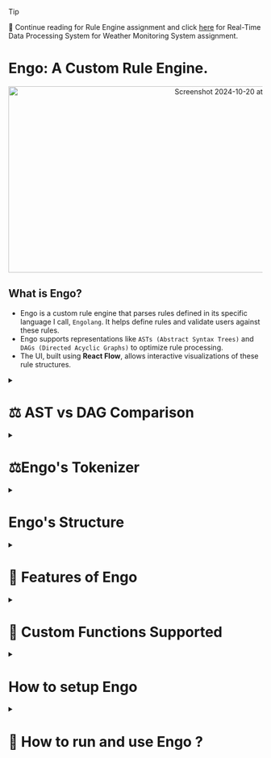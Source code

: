 > [!TIP]  
> 🌳 Continue reading for Rule Engine assignment and click [here]() for Real-Time Data Processing System for Weather Monitoring System assignment.

# Engo: A Custom Rule Engine.


<div align="center">
  <img src="https://github.com/user-attachments/assets/20927947-aefe-4ea7-9aa8-0f94bd40ac56" alt="Screenshot 2024-10-20 at 11 44 27 PM" width="900" height="370">
</div>





## What is Engo?

- Engo is a custom rule engine that parses rules defined in its specific language I call, `Engolang`. It helps define rules and validate users against these rules. 
- Engo supports representations like `ASTs (Abstract Syntax Trees)` and `DAGs (Directed Acyclic Graphs)` to optimize rule processing.
- The UI, built using **React Flow**, allows interactive visualizations of these rule structures. 

<details>
<summary><h1>⚖️ AST vs DAG Comparison</h1></summary>

|  **AST (Abstract Syntax Tree)**         | **DAG (Directed Acyclic Graph)**       |
| ----------------------------------------- | ---------------------------------------- |
| <p align="center"><img width="468" alt="Screenshot 2024-10-21 at 12 34 57 AM" src="https://github.com/user-attachments/assets/3a4a4786-48a5-477a-85f8-82638ddb67ec"></p> | <p align="center"><img width="450" alt="Screenshot 2024-10-21 at 12 35 04 AM" src="https://github.com/user-attachments/assets/759bb37f-5bb6-4f99-8a3c-6e8066a8354c"></p> |
| Represents the syntax of a rule. It is commonly used in compilers for code analysis. Compiler first creates a parse tree (Concrete Syntax Tree) which is converted to an Syntax tree (Abstract Syntax). | Represents a compressed form of an AST. In large-scale applications with complex expressions, DAGs significantly reduce memory usage and eliminate redundant computations. |

</details>


<details>
<summary><h1>⚖Engo's Tokenizer</h1></summary>

- A code-snippet from Engo's Tokenizer. Can parse numbers, attributes, functions (custom user-defined), left and right parantheses, comma andlogical operator in order of precedence (AND, OR, NOT).

```python
token_specification = [
    ('NUMBER', r'-?\d+(\.\d+)?'),   # Integer or decimal number, including negatives
    ('STRING',   r"'[^']*'"),       # String enclosed in single quotes
    ('AND',      r'\bAND\b'),       # Logical AND
    ('OR',       r'\bOR\b'),        # Logical OR
    ('NOT',      r'\bNOT\b'),       # Logical NOT
    ('FUNCTION', r'\b\w+\s*\('),    # Function names followed by '('
    ('COMMA',    r','),             # Comma
    ('OP',       r'(<=|>=|<>|!=|=|<|>)'), # Comparison operators
    ('LPAREN',   r'\('),            # Left parenthesis
    ('RPAREN',   r'\)'),            # Right parenthesis
    ('IDENT',    r'\b\w+\b'),       # Identifiers
    ('SKIP',     r'[ \t]+'),        # Skip spaces and tabs
    ('MISMATCH', r'.'),             # Any other character
]
```
</details>


<details>
<summary><h1>Engo's Structure</h1></summary>

Engo supports the following types of nodes:

1. **Operator Node**
   - Represents logical operators like `AND`, `OR`, and `NOT`.
   - **Example**:
     ```python
     Node(node_type='operator', value='AND', left=Node(...), right=Node(...))
     ```
     This represents an operator node that combines two sub-expressions using the `AND` operator.

2. **Condition Node**
   - Represents a condition to be evaluated. It contains an attribute, an operator, and an operand.
   - **Example**:
     ```python
     Node(node_type='condition', value=('age', '>', 30))
     ```
     This represents a condition node that checks if the attribute `age` is greater than `30`.

3. **Function Node**
   - Represents a function call with arguments. The function can be one of the custom functions defined in Engo.
   - **Example**:
     ```python
     Node(node_type='function', value='calculate_bonus', args=[Node(node_type='variable', value='experience')])
     ```
     This represents a function node for the `calculate_bonus` function, which takes `experience` as an argument.

4. **Constant Node**
   - Represents a constant value, either numeric or Boolean.
   - **Example**:
     ```python
     Node(node_type='constant', value=42)
     ```
     This represents a constant node with the value `42`.

5. **Variable Node**
   - Represents a variable that can be referenced within a condition or function.
   - **Example**:
     ```python
     Node(node_type='variable', value='salary')
     ```
     This represents a variable node with the value `salary`.

</details>


<details>
<summary><h1>🔗 Features of Engo</h1></summary>

| Feature | Function | Description |
| ------- | -------- | ----------- |
| **Rule Creation** | `create_rule(rule_string:string)` | Parses a rule string into an AST representation. |
| **Combining Rules** | `combine_rules(rules list, use_most_freq_operator_heuristic:bool, custom_operator:str)` | Combines multiple rules into a single AST. |
| **Rule Evaluation** | `evaluate_rule(ast:Node, data:JSON)` | Evaluates an AST against user-provided data to determine if the rule holds true. |
| **Add Sub-expression** | `add_sub_expression(parent_id:str, sub_expr_ast Node, position:string)` | Adds a sub-expression to an operator node. |
| **Remove Sub-expression** | `remove_sub_expression(target_id:string)` | Removes a sub-expression. **Note**: Does not work for the root node. |
| **Change Operator** | `change_operator(target_id:str, new_operator:str)` | Changes the operator of an operator or condition node. |
| **Change Operand** | `change_operand(target_id:str, new_left_operand:Node, new_right_operand:Node)` | Modifies the left or right operand of a condition node. |

</details>


<details>
<summary><h1>🔗 Custom Functions Supported</h1></summary>
  
| Function | Description |
| -------- | ----------- |
| **get_minimum_age()** | Returns `18` . |
| **calculate_bonus(experience)** | Returns `experience * 1000` . |
| **average_salary()** | Returns `40000`. |
| **salary_for_age_experience(age, experience)** | Calculates salary using age and experience with the formula salary = `(age * experience * 1000) + 1000` . |
| **max(x, y)** | Returns the maximum value between `x` and `y`. |
| **min(x, y)** | Returns the minimum value between `x` and `y`. |
| **abs(x)** | Returns the absolute value of `x`. |

</details>

<details>
<summary><h1>How to setup Engo</h1></summary>


# ⚙️ Setup of Engo

### Manual Setup
1. **Clone the repository** and install necessary tools (`Node.js`, `npm`, `Python`, `Flask`, `Docker` etc.).
2. **Run the following commands in `/client`**:
 ```sh
 npm i && npm run dev
```
3. In the root directory, install dependencies and run the main file:
```sh
pip install -r requirements.txt
python main.py
```
4. Start the PostgreSQL database using Docker:
```sh
docker-compose -f docker-compose.yaml up
```


### 🐳 Docker Setup (supports both linux/amd64 and linux/arm64)
1. Clone the repository.
2. Run the command
```sh
docker-compose -f docker-compose-prod.yaml up
```
</details>



<details>
<summary><h1>📝 How to run and use Engo ?</h1></summary>
### 1. Python Shell

- Example 1:
  
```python
>>> from engine_utils import *
>>> rule = "salary > salary_for_age_exp(age, experience)"
>>> ast = create_rule(rule)
>>> ast.get_text()
'(salary > salary_for_age_exp(age, experience))'

>>> evaluate_rule(ast, {"salary": 90000, "age": 21, "experience": 0})
True

>>> evaluate_rule(ast, {"salary": 90000, "age": 21, "experience": 5})
False
```

- Example 2:
  
```python
>>> from engine_utils import *
>>> rule = "age > 21 or experience > 4"
>>> ast = create_rule(rule)
>>> ast.get_text()
'((age > 21) OR (experience > 4))'
>>> ast
Node(node_type=operator, value=OR)

>>> print_ast_json(ast)
{
  "id": "COND_VAR_age_>_CONST_21-OR-COND_VAR_experience_>_CONST_4",
  "node_type": "operator",
  "value": "OR",
  "left": {
    "id": "COND_VAR_age_>_CONST_21",
    "node_type": "condition",
    "operator": ">",
    "left": {
      "id": "VAR_age",
      "node_type": "variable",
      "value": "age"
    },
    "right": {
      "id": "CONST_21",
      "node_type": "constant",
      "value": 21
    }
  },
  "right": {
    "id": "COND_VAR_experience_>_CONST_4",
    "node_type": "condition",
    "operator": ">",
    "left": {
      "id": "VAR_experience",
      "node_type": "variable",
      "value": "experience"
    },
    "right": {
      "id": "CONST_4",
      "node_type": "constant",
      "value": 4
    }
  }
}
```


## 🌐 HTTP API Using React and Flask
- After running the application, open the react application (Port 5173 for local and Port 3000 in case you are using docker) and perform any desired functions.



| 📝 API Action                     | 📍 Endpoint                   | 📄 Description                                               | 🔑 Parameters                                                                                          |
|-------------------------------|-------------------------------|--------------------------------------------------------------|--------------------------------------------------------------------------------------------------------|
| **CREATE RULE**               | `/rule` (POST)                | Create a rule from a string and return its ID.               | - `rule_text` (string, required): The rule to be created in Engolang.                                  |
| **RETRIEVE RULE**             | `/rule/<rule_id>` (GET)       | Retrieve a rule by ID.                                       | - `rule_id` (integer, path): The unique identifier of the rule to retrieve.                            |
| **COMBINE RULES**             | `/rules/combine` (POST)       | Combine multiple rules into one and return its AST.          | - `rule_ids` (list of integers, required): IDs of rules to combine. <br> - `use_most_freq_operator_heuristic` (integer, optional): Set to `1` to use heuristic. <br> - `custom_operator` (string, optional): Operator (`AND` or `OR`). <br> - `store_combined_rule` (boolean, optional): Store the combined rule. |
| **EVALUATE RULE**             | `/rule/evaluate` (POST)       | Evaluate a rule given user data and return the result.       | - `rule_id` (integer, required): ID of the rule to evaluate. <br> - `data_for_evaluation` (object, required): Data to evaluate the rule against. |
| **EVALUATE COMBINED RULES**   | `/evaluate-combined-rules` (POST) | Evaluate combined rules and return the result.             | - `rule_ids` (list of integers, required): IDs of rules to combine and evaluate. <br> - `data_for_evaluation` (object, required): Data to evaluate against. <br> - `use_most_freq_operator_heuristic` (integer, optional): Set to `1` to use heuristic. <br> - `custom_operator` (string, optional): Operator (`AND` or `OR`). <br> - `store_combined_rule` (boolean, optional): Store the combined rule. |
| **DELETE RULE**               | `/rule/<rule_id>` (DELETE)    | Delete a rule by ID.                                         | - `rule_id` (integer, path): The unique identifier of the rule to delete.                              |
| **RETRIEVE ALL RULES**        | `/all-rules` (GET)            | Retrieve all rules in the system.                            | None                                                                                                   |
</details>


